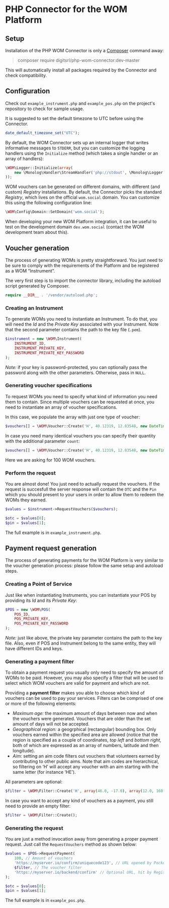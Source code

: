 # PHP Connector for the WOM Platform

## Setup

Installation of the PHP WOM Connector is only a [Composer](https://getcomposer.org/) command away:

> composer require digitsrl/php-wom-connector:dev-master

This will automatically install all packages required by the Connector and check compatibility.

## Configuration

Check out `example_instrument.php` and `example_pos.php` on the project's repository to check for sample usage.

It is suggested to set the default timezone to UTC before using the Connector.

```php
date_default_timezone_set("UTC");
```

By default, the WOM Connector sets up an internal logger that writes informative messages to `STDERR`, but you can customize the logging handlers using the `Initialize` method (which takes a single handler or an array of handlers):

```php
\WOM\Logger::Initialize(array(
    new \Monolog\Handler\StreamHandler('php://stdout', \Monolog\Logger::DEBUG)
));
```

WOM vouchers can be generated on different domains, with different (and custom) _Registry_ installations.
By default, the Connector picks the standard _Registry_, which lives on the official `wom.social` domain.
You can customize this using the following configuration line:

```php
\WOM\Config\Domain::SetDomain('wom.social');
```

When developing your new WOM Platform integration, it can be useful to test on the development domain `dev.wom.social` (contact the WOM development team about this).

## Voucher generation

The process of generating WOMs is pretty straightforward.
You just need to be sure to comply with the requirements of the Platform and be registered as a WOM “Instrument”.

The very first step is to import the connector library, including the autoload script generated by Composer.

```php
require __DIR__ . '/vendor/autoload.php';
```

### Creating an Instrument

To generate WOMs you need to instantiate an Instrument.
To do that, you will need the *Id* and the *Private Key* associated with your Instrument.
Note that the second parameter contains the path to the key file (`.pem`).

```php
$instrument = new \WOM\Instrument(
    INSTRUMENT_ID,
    INSTRUMENT_PRIVATE_KEY,
    INSTRUMENT_PRIVATE_KEY_PASSWORD
);
```

_Note:_ if your key is password-protected, you can optionally pass the password along with the other parameters. Otherwise, pass in `NULL`.

### Generating voucher specifications

To request WOMs you need to specify what kind of information you need them to contain.
Since multiple vouchers can be requested at once, you need to instantiate an array of voucher specifications.

In this case, we populate the array with just one type of voucher:

```php
$vouchers[] = \WOM\Voucher::Create('H', 40.12319, 12.83548, new DateTime('NOW'));
```

In case you need many identical vouchers you can specify their quantity with the additional parameter `count`:

```php
$vouchers[] = \WOM\Voucher::Create('H', 40.12319, 12.83548, new DateTime('NOW'), 100);
```

Here we are asking for 100 WOM vouchers.

### Perform the request
You are almost done! You just need to actually request the vouchers.
If the request is succesfull the server response will contain the `OTC` and the `Pin` which you should present to your users in order to allow them to redeem the WOMs they earned.

```php
$values = $instrument->RequestVouchers($vouchers);

$otc = $values[0];
$pin = $values[1];
```

The full example is in `example_instrument.php`.


## Payment request generation

The process of generating payments for the WOM Platform is very similar to the voucher generation process: please follow the same setup and autoload steps.

### Creating a Point of Service

Just like when instantiating Instruments, you can instantiate your POS by providing its *Id* and its *Private Key*:

```php
$POS = new \WOM\POS(
    POS_ID,
    POS_PRIVATE_KEY,
    POS_PRIVATE_KEY_PASSWORD
);
```

_Note:_ just like above, the private key parameter contains the path to the key file.
Also, even if POS and Instrument belong to the same entity, they will have different IDs and keys.

### Generating a payment filter

To obtain a payment request you usually only need to specify the amount of WOMs to be paid.
However, you may also specify a filter that will be used to select which WOM vouchers are valid for payment and which are not.

Providing a **payment filter** makes you able to choose which kind of vouchers can be used to pay your services. Filters can be comprised of one or more of the following elements:
* _Maximum age:_ the maximum amount of days between now and when the vouchers were generated. Vouchers that are older than the set amount of days will not be accepted.
* _Geographical region:_ a geogrphical (rectangular) bounding box. Only vouchers earned within the specified area are allowed (notice that the region is specified as a couple of coordinates, _top left_ and _bottom right_, both of which are expressed as an array of numbers, latitude and then longitude).
* _Aim:_ setting an aim code filters out vouchers that volunteers earned by contributing to other public aims. Note that aim codes are hierarchical, so filtering on ‘H’ will accept any voucher with an aim starting with the same letter (for instance ‘HE’).

All parameters are optional:

```php
$filter = \WOM\Filter::Create('H', array(46.0, -17.0), array(12.0, 160.0), 14);
```

In case you want to accept any kind of vouchers as a payment, you still need to provide an empty filter:

```php
$filter = \WOM\Filter::Create();
```

### Generating the request

You are just a method invocation away from generating a proper payment request.
Just call the `RequestVouchers` method as shown below:

```php
$values = $POS->RequestPayment(
    100, // Amount of vouchers
    'https://myserver.io/confirm/uniquecode123', // URL opened by Pocket on confirmation
    $filter, // The voucher filter
    'https://myserver.io/backend/confirm' // Optional URL, hit by Registry on confirmation
);

$otc = $values[0];
$pin = $values[1];
```

The full example is in `example_pos.php`.

